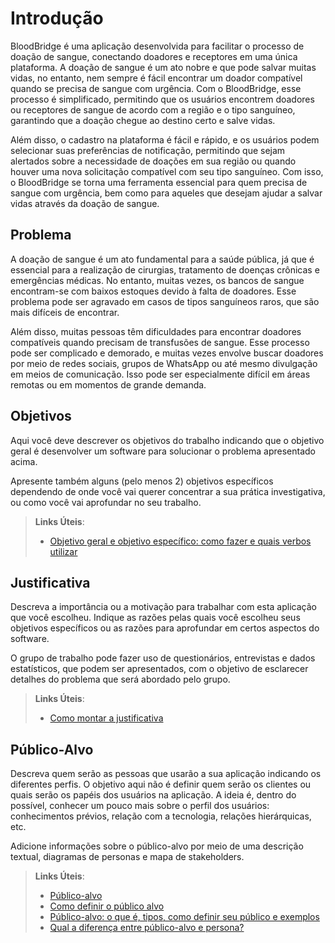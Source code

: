 # Introdução

BloodBridge é uma aplicação desenvolvida para facilitar o processo de doação de sangue, conectando doadores e receptores em uma única plataforma. A doação de sangue é um ato nobre e que pode salvar muitas vidas, no entanto, nem sempre é fácil encontrar um doador compatível quando se precisa de sangue com urgência. Com o BloodBridge, esse processo é simplificado, permitindo que os usuários encontrem doadores ou receptores de sangue de acordo com a região e o tipo sanguíneo, garantindo que a doação chegue ao destino certo e salve vidas.

Além disso, o cadastro na plataforma é fácil e rápido, e os usuários podem selecionar suas preferências de notificação, permitindo que sejam alertados sobre a necessidade de doações em sua região ou quando houver uma nova solicitação compatível com seu tipo sanguíneo. Com isso, o BloodBridge se torna uma ferramenta essencial para quem precisa de sangue com urgência, bem como para aqueles que desejam ajudar a salvar vidas através da doação de sangue.

## Problema

A doação de sangue é um ato fundamental para a saúde pública, já que é essencial para a realização de cirurgias, tratamento de doenças crônicas e emergências médicas. No entanto, muitas vezes, os bancos de sangue encontram-se com baixos estoques devido à falta de doadores. Esse problema pode ser agravado em casos de tipos sanguíneos raros, que são mais difíceis de encontrar.

Além disso, muitas pessoas têm dificuldades para encontrar doadores compatíveis quando precisam de transfusões de sangue. Esse processo pode ser complicado e demorado, e muitas vezes envolve buscar doadores por meio de redes sociais, grupos de WhatsApp ou até mesmo divulgação em meios de comunicação. Isso pode ser especialmente difícil em áreas remotas ou em momentos de grande demanda.

## Objetivos

Aqui você deve descrever os objetivos do trabalho indicando que o objetivo geral é desenvolver um software para solucionar o problema apresentado acima. 

Apresente também alguns (pelo menos 2) objetivos específicos dependendo de onde você vai querer concentrar a sua prática investigativa, ou como você vai aprofundar no seu trabalho.
 
> **Links Úteis**:
> - [Objetivo geral e objetivo específico: como fazer e quais verbos utilizar](https://blog.mettzer.com/diferenca-entre-objetivo-geral-e-objetivo-especifico/)

## Justificativa

Descreva a importância ou a motivação para trabalhar com esta aplicação que você escolheu. Indique as razões pelas quais você escolheu seus objetivos específicos ou as razões para aprofundar em certos aspectos do software.

O grupo de trabalho pode fazer uso de questionários, entrevistas e dados estatísticos, que podem ser apresentados, com o objetivo de esclarecer detalhes do problema que será abordado pelo grupo.

> **Links Úteis**:
> - [Como montar a justificativa](https://guiadamonografia.com.br/como-montar-justificativa-do-tcc/)

## Público-Alvo

Descreva quem serão as pessoas que usarão a sua aplicação indicando os diferentes perfis. O objetivo aqui não é definir quem serão os clientes ou quais serão os papéis dos usuários na aplicação. A ideia é, dentro do possível, conhecer um pouco mais sobre o perfil dos usuários: conhecimentos prévios, relação com a tecnologia, relações
hierárquicas, etc.

Adicione informações sobre o público-alvo por meio de uma descrição textual, diagramas de personas e mapa de stakeholders.

> **Links Úteis**:
> - [Público-alvo](https://blog.hotmart.com/pt-br/publico-alvo/)
> - [Como definir o público alvo](https://exame.com/pme/5-dicas-essenciais-para-definir-o-publico-alvo-do-seu-negocio/)
> - [Público-alvo: o que é, tipos, como definir seu público e exemplos](https://klickpages.com.br/blog/publico-alvo-o-que-e/)
> - [Qual a diferença entre público-alvo e persona?](https://rockcontent.com/blog/diferenca-publico-alvo-e-persona/)
